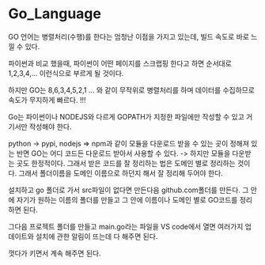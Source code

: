 # Go_Language

GO 언어는 병렬처리(수행)를 한다는 엄청난 이점을 가지고 있는데, 빌드 속도로 바로 느낄 수 있다.

파이썬과 비교 했을때, 파이썬이 어떤 페이지를 스크랩핑 한다고 하면 순서대로 1,2,3,4,... 이런식으로 부르게 될 것이다.

하지만 GO는 8,6,3,4,5,2,1 ... 와 같이 무작위로 병렬처리를 하며 데이터를 수집하므로 속도가 무지하게 빠르다.
!!!

Go는 파이썬이나 NODEJS와 다르게 GOPATH가 지정한 파일에만 작성할 수 있고 거기서만 작성해야 한다.

python -> pypi, nodejs => npm과 같이 모듈을 다운로드 받을 수 있는 곳이 정해져 있는 반면 
GO는 어디 코드든 다운로드 받아서 사용할 수 있다. -> 하지만 모듈을 다운받는 곳도 한정적이다. 그래서 받은 코드를 잘 정리하는 법은 도메인 별로 정리하는 것이다.
그래서 폴더이름을 도메인 이름으로 하던지 해서 잘 정리해 두어야 한다.

설치하고 go 폴더로 가서 src파일이 없다면 만든다음 github.com폴더를 만든다.
그 안에 자기가 원하는 이름의 폴더를 만들고 그 안에 이름이나 도메인 별로 GO코드를 정리하면 된다.

그다음 프로젝트 폴더를 만들고 main.go라는 파일을 VS code에서 열면 여러가지 업데이트와 설치에 관한 알림이 뜨는데 다 해주면 된다.

껏다가 키면서 계속 해주면 된다.

